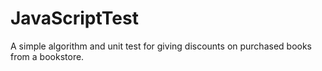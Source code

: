 # JavaScriptTest
A simple algorithm and unit test for giving discounts on purchased books from a bookstore.
